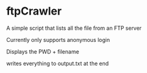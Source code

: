 # ftpCrawler
A simple script that lists all the file from an FTP server

Currently only supports anonymous login

Displays the PWD + filename

writes everything to output.txt at the end

